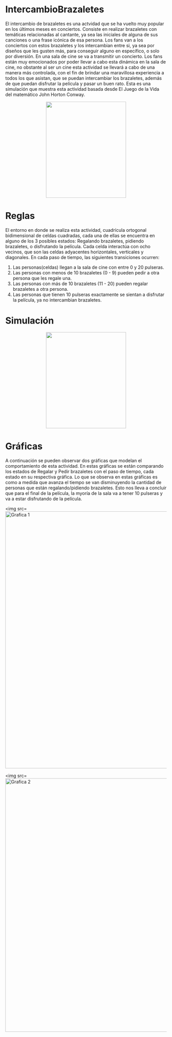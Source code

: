 # IntercambioBrazaletes

El intercambio de brazaletes es una actvidad que se ha vuelto muy popular en los últimos meses en conciertos. Consiste en realizar brazaletes con temáticas relacionadas al cantante, ya sea las iniciales de alguna de sus canciones o una frase icónica de esa persona. Los fans van a los conciertos con estos brazaletes y los intercambian entre si, ya sea por diseños que les gusten más, para conseguir alguno en específico, o solo por diversión.
En una sala de cine se va a transmitir un concierto. Los fans están muy emocionados por poder llevar a cabo esta dinámica en la sala de cine, no obstante al ser un cine esta actividad se llevará a cabo de una manera más controlada, con el fin de brindar una maravillosa experiencia a todos los que asistan, que se puedan intercambiar los brazaletes, además de que puedan disfrutar la película y pasar un buen rato. 
Esta es una simulación que muestra esta actividad basada desde El Juego de la Vida del matemático John Horton Conway. 

<center>
<img src="https://i.etsystatic.com/22925573/r/il/1a0dd2/4899550808/il_fullxfull.4899550808_387n.jpg" width=250 height=300 />
</center>

# Reglas

El entorno en donde se realiza esta actividad, cuadrícula ortogonal bidimensional de celdas cuadradas, cada una de ellas se encuentra en alguno de los 3 posibles estados: Regalando brazaletes, pidiendo brazaletes, o disfrutando la película.
Cada celda interactúa con ocho vecinos, que son las celdas adyacentes horizontales, verticales y diagonales. En cada paso de tiempo, las siguientes transiciones ocurren:

1. Las personas(celdas) llegan a la sala de cine con entre 0 y 20 pulseras. 
2. Las personas con menos de 10 brazaletes (0 - 9) pueden pedir a otra persona que les regale una. 
3. Las personas con más de 10 brazaletes (11 - 20) pueden regalar brazaletes a otra persona.
4. Las personas que tienen 10 pulseras exactamente se sientan a disfrutar la película, ya no intercambian brazaletes.


# Simulación
<center>
<img src="https://github.com/CaroGzzLeal/IntercambioBrazaletes/assets/89434246/b41ebd2b-e2ba-41e9-b9ea-a687fc5e70eb" width=250 height=300 />
</center>

# Gráficas
A continuación se pueden observar dos gráficas que modelan el comportamiento de esta actividad. En estas gráficas se están comparando los estados de Regalar y Pedir brazaletes con el paso de tiempo, cada estado en su respectiva gráfica. Lo que se observa en estas gráficas es como a medida que avanza el tiempo se van disminuyendo la cantidad de personas que están regalando/pidiendo brazaletes. Esto nos lleva a concluir que para el final de la película, la myoría de la sala va a tener 10 pulseras y va a estar disfrutando de la película.

<img src=<img width="802" alt="Grafica 1" src="https://github.com/CaroGzzLeal/IntercambioBrazaletes/assets/89434246/1fe716cd-7af2-4b89-9c41-931a823debbb">

<img src=<img width="791" alt="Grafica 2" src="https://github.com/CaroGzzLeal/IntercambioBrazaletes/assets/89434246/ed9f7ff8-53c0-44b9-bb5c-35d54e210077">
